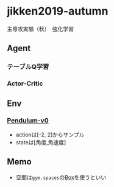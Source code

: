 # jikken2019-autumn
主専攻実験（秋）　強化学習

## Agent
### テーブルQ学習
### Actor-Critic

## Env
### [Pendulum-v0](https://github.com/openai/gym/blob/master/gym/envs/classic_control/pendulum.py#L7)
- actionは[-2, 2]からサンプル
- stateは[角度,角速度]

## Memo
- 空間は`gym.spaces`の[Box](https://github.com/openai/gym/blob/master/gym/spaces/box.py)を使うといい